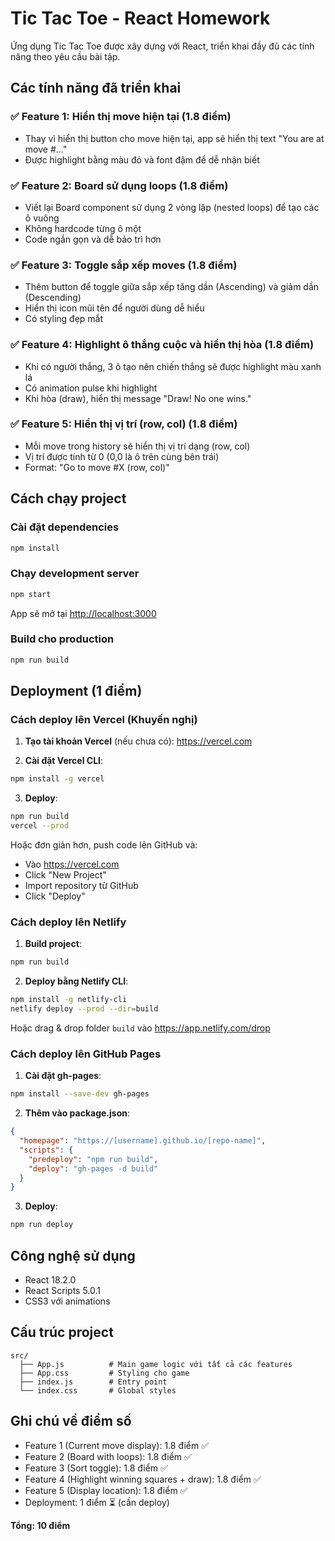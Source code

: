 # Tic Tac Toe - React Homework

Ứng dụng Tic Tac Toe được xây dựng với React, triển khai đầy đủ các tính năng theo yêu cầu bài tập.

## Các tính năng đã triển khai

### ✅ Feature 1: Hiển thị move hiện tại (1.8 điểm)
- Thay vì hiển thị button cho move hiện tại, app sẽ hiển thị text "You are at move #..."
- Được highlight bằng màu đỏ và font đậm để dễ nhận biết

### ✅ Feature 2: Board sử dụng loops (1.8 điểm)
- Viết lại Board component sử dụng 2 vòng lặp (nested loops) để tạo các ô vuông
- Không hardcode từng ô một
- Code ngắn gọn và dễ bảo trì hơn

### ✅ Feature 3: Toggle sắp xếp moves (1.8 điểm)
- Thêm button để toggle giữa sắp xếp tăng dần (Ascending) và giảm dần (Descending)
- Hiển thị icon mũi tên để người dùng dễ hiểu
- Có styling đẹp mắt

### ✅ Feature 4: Highlight ô thắng cuộc và hiển thị hòa (1.8 điểm)
- Khi có người thắng, 3 ô tạo nên chiến thắng sẽ được highlight màu xanh lá
- Có animation pulse khi highlight
- Khi hòa (draw), hiển thị message "Draw! No one wins."

### ✅ Feature 5: Hiển thị vị trí (row, col) (1.8 điểm)
- Mỗi move trong history sẽ hiển thị vị trí dạng (row, col)
- Vị trí được tính từ 0 (0,0 là ô trên cùng bên trái)
- Format: "Go to move #X (row, col)"

## Cách chạy project

### Cài đặt dependencies
```bash
npm install
```

### Chạy development server
```bash
npm start
```

App sẽ mở tại [http://localhost:3000](http://localhost:3000)

### Build cho production
```bash
npm run build
```

## Deployment (1 điểm)

### Cách deploy lên Vercel (Khuyến nghị)

1. **Tạo tài khoản Vercel** (nếu chưa có): https://vercel.com

2. **Cài đặt Vercel CLI**:
```bash
npm install -g vercel
```

3. **Deploy**:
```bash
npm run build
vercel --prod
```

Hoặc đơn giản hơn, push code lên GitHub và:
- Vào https://vercel.com
- Click "New Project"
- Import repository từ GitHub
- Click "Deploy"

### Cách deploy lên Netlify

1. **Build project**:
```bash
npm run build
```

2. **Deploy bằng Netlify CLI**:
```bash
npm install -g netlify-cli
netlify deploy --prod --dir=build
```

Hoặc drag & drop folder `build` vào https://app.netlify.com/drop

### Cách deploy lên GitHub Pages

1. **Cài đặt gh-pages**:
```bash
npm install --save-dev gh-pages
```

2. **Thêm vào package.json**:
```json
{
  "homepage": "https://[username].github.io/[repo-name]",
  "scripts": {
    "predeploy": "npm run build",
    "deploy": "gh-pages -d build"
  }
}
```

3. **Deploy**:
```bash
npm run deploy
```

## Công nghệ sử dụng

- React 18.2.0
- React Scripts 5.0.1
- CSS3 với animations

## Cấu trúc project

```
src/
  ├── App.js          # Main game logic với tất cả các features
  ├── App.css         # Styling cho game
  ├── index.js        # Entry point
  └── index.css       # Global styles
```

## Ghi chú về điểm số

- Feature 1 (Current move display): 1.8 điểm ✅
- Feature 2 (Board with loops): 1.8 điểm ✅
- Feature 3 (Sort toggle): 1.8 điểm ✅
- Feature 4 (Highlight winning squares + draw): 1.8 điểm ✅
- Feature 5 (Display location): 1.8 điểm ✅
- Deployment: 1 điểm ⏳ (cần deploy)

**Tổng: 10 điểm**
